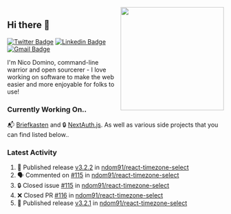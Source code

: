 <img align="right" src="https://user-images.githubusercontent.com/7415984/172472491-91b16eac-fa22-4ecf-92df-d687139fd1f9.gif" width="240" />

## Hi there 👋

[![Twitter Badge](https://img.shields.io/badge/-@ndom91-1ca0f1?style=flat-square&labelColor=1ca0f1&logo=twitter&logoColor=white&link=https://twitter.com/ndom91)](https://twitter.com/ndom91) [![Linkedin Badge](https://img.shields.io/badge/-ndom91-blue?style=flat-square&logo=Linkedin&logoColor=white&link=https://www.linkedin.com/in/ndom91/)](https://www.linkedin.com/in/ndom91/) [![Gmail Badge](https://img.shields.io/badge/-yo@ndo.dev-c14438?style=flat-square&logo=mail.ru&logoColor=white&link=mailto:yo@ndo.dev)](mailto:yo@ndo.dev)

I'm Nico Domino, command-line warrior and open sourcerer - I love working on software to make the web easier and more enjoyable for folks to use! 

### Currently Working On..

📬 [Briefkasten](https://briefkastenhq.com) and 🔒 [NextAuth.js](https://github.com/nextauthjs/next-auth). As well as various side projects that you can find listed below..

<!--START_SECTION_PROFILE_VIEWS:readme-info-->
<!--END_SECTION_PROFILE_VIEWS:readme-info-->

<!--START_SECTION_DAILY_COMMIT:readme-info-->
<!--END_SECTION_DAILY_COMMIT:readme-info-->

<!--START_SECTION_WEEKLY_COMMIT:readme-info-->
<!--END_SECTION_WEEKLY_COMMIT:readme-info-->

### Latest Activity

<!--START_SECTION:activity-->
1. 🚀 Published release [v3.2.2](https://github.com/ndom91/react-timezone-select/releases/tag/v3.2.2) in [ndom91/react-timezone-select](https://github.com/ndom91/react-timezone-select)
2. 🗣 Commented on [#115](https://github.com/ndom91/react-timezone-select/issues/115#issuecomment-1902466004) in [ndom91/react-timezone-select](https://github.com/ndom91/react-timezone-select)
3. 🔒 Closed issue [#115](https://github.com/ndom91/react-timezone-select/issues/115) in [ndom91/react-timezone-select](https://github.com/ndom91/react-timezone-select)
4. ❌ Closed PR [#116](https://github.com/ndom91/react-timezone-select/pull/116) in [ndom91/react-timezone-select](https://github.com/ndom91/react-timezone-select)
5. 🚀 Published release [v3.2.1](https://github.com/ndom91/react-timezone-select/releases/tag/v3.2.1) in [ndom91/react-timezone-select](https://github.com/ndom91/react-timezone-select)
<!--END_SECTION:activity-->
